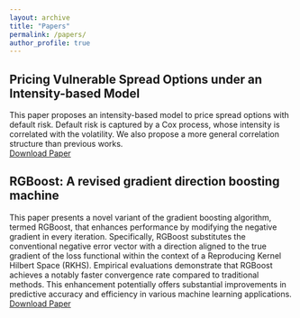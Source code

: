 ```yaml
---
layout: archive
title: "Papers"
permalink: /papers/
author_profile: true
---
```



## Pricing Vulnerable Spread Options under an Intensity-based Model

This paper proposes an intensity-based model to price spread options with default risk. Default risk is captured by a Cox process, whose intensity is correlated with the volatility. We also propose a more general correlation structure than previous works.   
[Download Paper](https://nymath.github.io/files/spread_option.pdf)

## RGBoost: A revised gradient direction boosting machine

This paper presents a novel variant of the gradient boosting algorithm, termed RGBoost, that enhances performance by modifying the negative gradient in every iteration.  Specifically, RGBoost substitutes the conventional negative error vector with a direction aligned to the true gradient of the loss functional within the context of a Reproducing Kernel Hilbert Space (RKHS). Empirical evaluations demonstrate that RGBoost achieves a notably faster convergence rate compared to traditional methods. This enhancement potentially offers substantial improvements in predictive accuracy and efficiency in various machine learning applications.  
[Download Paper](https://nymath.github.io/files/rgboost.pdf)
